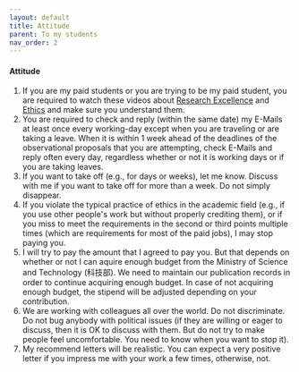 ```yaml
---
layout: default
title: Attitude
parent: To my students
nav_order: 2
---
```


#### Attitude

1. If you are my paid students or you are trying to be my paid student, you are required to watch these videos about [Research Excellence](https://www.youtube.com/watch?v=JoYfgw4PQAU) and [Ethics](https://www.youtube.com/watch?v=06voT30bQW4) and make sure you understand them.
2. You are required to check and reply (within the same date) my E-Mails at least once every working-day except when you are traveling or are taking a leave. When it is within 1 week ahead of the deadlines of the observational proposals that you are attempting, check E-Mails and reply often every day, regardless whether or not it is working days or if you are taking leaves.
3. If you want to take off (e.g., for days or weeks), let me know. Discuss with me if you want to take off for more than a week. Do not simply disappear.
4. If you violate the typical practice of ethics in the academic field (e.g., if you use other people's work but without properly crediting them), or if you miss to meet the requirements in the second or third points multiple times (which are requirements for most of the paid jobs), I may stop paying you.
5. I will try to pay the amount that I agreed to pay you. But that depends on whether or not I can aquire enough budget from the Ministry of Science and Technology (科技部). We need to maintain our publication records in order to continue acquiring enough budget. In case of not acquiring enough budget, the stipend will be adjusted depending on your contribution.
6. We are working with colleagues all over the world. Do not discriminate. Do not bug anybody with political issues (if they are willing or eager to discuss, then it is OK to discuss with them. But do not try to make people feel uncomfortable. You need to know when you want to stop it).
7. My recommend letters will be realistic. You can expect a very positive letter if you impress me with your work a few times, otherwise, not.
